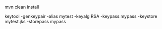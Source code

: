 mvn clean install

keytool -genkeypair -alias mytest -keyalg RSA -keypass mypass -keystore mytest.jks -storepass mypass